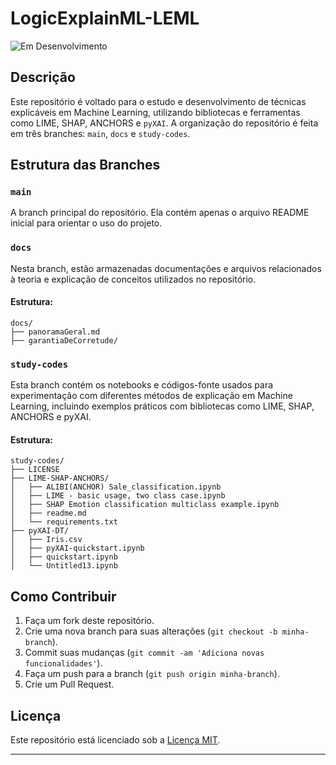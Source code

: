 # LogicExplainML-LEML

![Em Desenvolvimento](https://img.shields.io/badge/status-em%20desenvolvimento-yellow)


## Descrição

Este repositório é voltado para o estudo e desenvolvimento de técnicas explicáveis em Machine Learning, utilizando bibliotecas e ferramentas como LIME, SHAP, ANCHORS e `pyXAI`. A organização do repositório é feita em três branches: `main`, `docs` e `study-codes`.

## Estrutura das Branches

### `main`
A branch principal do repositório. Ela contém apenas o arquivo README inicial para orientar o uso do projeto.

### `docs`
Nesta branch, estão armazenadas documentações e arquivos relacionados à teoria e explicação de conceitos utilizados no repositório.

#### Estrutura:
```
docs/
├── panoramaGeral.md
├── garantiaDeCorretude/
```

### `study-codes`
Esta branch contém os notebooks e códigos-fonte usados para experimentação com diferentes métodos de explicação em Machine Learning, incluindo exemplos práticos com bibliotecas como LIME, SHAP, ANCHORS e pyXAI.

#### Estrutura:
```
study-codes/
├── LICENSE
├── LIME-SHAP-ANCHORS/
│   ├── ALIBI(ANCHOR) Sale_classification.ipynb
│   ├── LIME - basic usage, two class case.ipynb
│   ├── SHAP Emotion classification multiclass example.ipynb
│   ├── readme.md
│   └── requirements.txt
├── pyXAI-DT/
│   ├── Iris.csv
│   ├── pyXAI-quickstart.ipynb
│   ├── quickstart.ipynb
│   └── Untitled13.ipynb
```

## Como Contribuir

1. Faça um fork deste repositório.
2. Crie uma nova branch para suas alterações (`git checkout -b minha-branch`).
3. Commit suas mudanças (`git commit -am 'Adiciona novas funcionalidades'`).
4. Faça um push para a branch (`git push origin minha-branch`).
5. Crie um Pull Request.

## Licença
Este repositório está licenciado sob a [Licença MIT](LICENSE).

---
